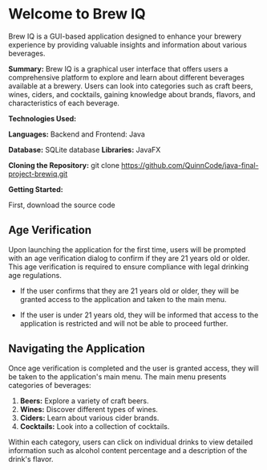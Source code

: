# Welcome to Brew IQ
Brew IQ is a GUI-based application designed to enhance your brewery experience by providing valuable insights and information about various beverages.

**Summary:** 
Brew IQ is a graphical user interface that offers users a comprehensive platform to explore and learn about different beverages available at a brewery. Users can look into categories such as craft beers, wines, ciders, and cocktails, gaining knowledge about brands, flavors, and characteristics of each beverage.



**Technologies Used:**
    
  **Languages:**
    Backend and Frontend: Java
    
  **Database:**
    SQLite database
  **Libraries:**
    JavaFX
    
**Cloning the Repository:**
git clone https://github.com/QuinnCode/java-final-project-brewiq.git



**Getting Started:**

First, download the source code

## Age Verification

Upon launching the application for the first time, users will be prompted with an age verification dialog to confirm if they are 21 years old or older. This age verification is required to ensure compliance with legal drinking age regulations.

- If the user confirms that they are 21 years old or older, they will be granted access to the application and taken to the main menu.

- If the user is under 21 years old, they will be informed that access to the application is restricted and will not be able to proceed further.

## Navigating the Application

Once age verification is completed and the user is granted access, they will be taken to the application's main menu. The main menu presents categories of beverages:

1. **Beers:** Explore a variety of craft beers.
2. **Wines:** Discover different types of wines.
3. **Ciders:** Learn about various cider brands.
4. **Cocktails:** Look into a collection of cocktails.

Within each category, users can click on individual drinks to view detailed information such as alcohol content percentage and a description of the drink's flavor.
